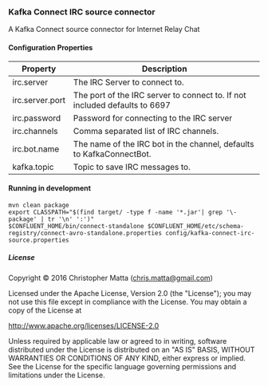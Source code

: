 ### Kafka Connect IRC source connector
A Kafka Connect source connector for Internet Relay Chat


#### Configuration Properties

|Property|Description|
|--------|-----------|
|irc.server | The IRC Server to connect to.|
|irc.server.port | The port of the IRC server to connect to. If not included defaults to 6697|
|irc.password | Password for connecting to the IRC server |
|irc.channels | Comma separated list of IRC channels.|
|irc.bot.name | The name of the IRC bot in the channel, defaults to KafkaConnectBot.|
|kafka.topic | Topic to save IRC messages to.|

#### Running in development

```
mvn clean package
export CLASSPATH="$(find target/ -type f -name '*.jar'| grep '\-package' | tr '\n' ':')"
$CONFLUENT_HOME/bin/connect-standalone $CONFLUENT_HOME/etc/schema-registry/connect-avro-standalone.properties config/kafka-connect-irc-source.properties
```

##### License
Copyright © 2016 Christopher Matta (chris.matta@gmail.com)

Licensed under the Apache License, Version 2.0 (the "License"); you may not use this file except in compliance with the License. You may obtain a copy of the License at

http://www.apache.org/licenses/LICENSE-2.0

Unless required by applicable law or agreed to in writing, software distributed under the License is distributed on an "AS IS" BASIS, WITHOUT WARRANTIES OR CONDITIONS OF ANY KIND, either express or implied. See the License for the specific language governing permissions and limitations under the License.
